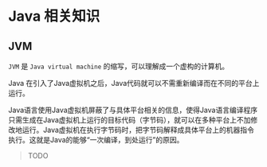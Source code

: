 # Java 相关知识

## JVM

`JVM` 是 `Java virtual machine` 的缩写，可以理解成一个虚构的计算机。

Java 在引入了Java虚拟机之后，Java代码就可以不需重新编译而在不同的平台上运行。

Java语言使用Java虚拟机屏蔽了与具体平台相关的信息，使得Java语言编译程序只需生成在Java虚拟机上运行的目标代码（字节码），就可以在多种平台上不加修改地运行。Java虚拟机在执行字节码时，把字节码解释成具体平台上的机器指令执行。这就是Java的能够“一次编译，到处运行”的原因。

> TODO
